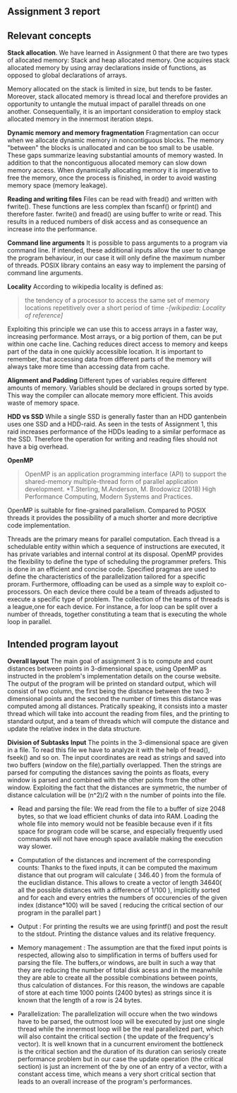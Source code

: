 ## Assignment 3 report

## Relevant concepts

**Stack allocation**.  We have learned in Assignment 0 that there are two
  types of allocated memory: Stack and heap allocated memory. One acquires
  stack allocated memory by using array declarations inside of functions, as
  opposed to global declarations of arrays.

  Memory allocated on the stack is limited in size, but tends to be faster.
  Moreover, stack allocated memory is thread local and therefore provides an
  opportunity to untangle the mutual impact of parallel threads on one another.
  Consequentially, it is an important consideration to employ stack allocated
  memory in the innermost iteration steps.

**Dynamic memory and memory fragmentation**
  Fragmentation can occur when we allocate dynamic memory in noncontiguous blocks.
  The memory "between" the blocks is unallocated and can be too small to be usable.
  These gaps summarize leaving substantial amounts of memory wasted. In addition to
  that the noncontiguous allocated memory can slow down memory access.
  When dynamically allocating memory it is imperative to free the memory, once
  the process is finished, in order to avoid wasting memory space (memory leakage). 
  
**Reading and writing files**
  Files can be read with fread() and written with fwrite(). These functions are
  less complex than fscanf() or fprint() and therefore faster. fwrite() and fread()
  are using buffer to write or read. This results in a reduced numbers of disk access and as consequence an increase into the performance.
  
**Command line arguments**
  It is possible to pass arguments to a program via command line. If intended, these
  additional inputs allow the user to change the program behaviour, in our case it will only define the maximum number of threads.
  POSIX library contains an easy way to implement the parsing of command line arguments.

**Locality**
  According to wikipedia locality is defined as:
  
> the tendency of a processor to access the same set of memory locations repetitively over a short period of time
> *-[wikipedia: Locality of reference]*
							      
  Exploiting this principle we can use this to access arrays in a faster way, increasing performance.
  Most arrays, or a big portion of them, can be put within one cache line. Caching reduces direct access to memory and keeps
  part of the data in one quickly accessible location.
  It is important to remember, that accessing data from different parts of the memory
  will always take more time than accessing data from cache.


**Alignment and Padding**
  Different types of variables require different amounts of memory. Variables should be declared
  in groups sorted by type. This way the compiler can allocate memory more efficient. This avoids
  waste of memory space.

**HDD vs SSD**
  While a single SSD is generally faster than an HDD gantenbein uses one SSD and a HDD-raid.
  As seen in the tests of Assignment 1, this raid increases performance of the HDDs leading
  to a similar performace as the SSD. Therefore the operation for writing and reading files should not have
  a big overhead.

**OpenMP**
>OpenMP is an application programming interface (API) to support the shared-memory multiple-thread form of parallel application development. 
> *T.Sterling, M.Anderson, M. Brodowicz (2018) High Performance Computing, Modern Systems and Practices.

 OpenMP is suitable for fine-grained parallelism. Compared to POSIX threads it provides the possibility of a much shorter and more decriptive code implementation.
 
 Threads are the primary means for parallel computation. Each thread is a schedulable entity within which a sequence of instructions are executed, it has private variables and internal control at its disposal. OpenMP provides the flexibility to define the type of scheduling the programmer prefers. This is done in an efficient and concise code. Specified pragmas are used to define the characteristics of the parallelization tailored for a specific proram. Furthermore, offloading can be used as a simple way to exploit co-processors. On each device there could be a team of threads adjusted to execute a specific type of problem. The collection of the teams of threads is a league,one for each device. For instance, a for loop can be split over a number of threads, together constituting a team that is executing the whole loop in parallel.

## Intended program layout
**Overall layout**
The main goal of assignment 3 is to compute and count distances between points in 3-dimensional space, using OpenMP as instructed in the problem's implementation details on the course website.
The output of the program will be printed on standard output, which will consist of two column, the first being the distance between the two 3-dimensional points and the second the number of times this distance was computed among all distances.
Pratically speaking, it consists into a master thread which will take into account the reading from files, and the printing to standard output, and a team of threads which will compute the distance and update the relative index in the data structure.

 
**Division of Subtasks**
**Input**
 The points in the 3-dimensional space are given in a file. To read this file we have to analyze it with
 the help of fread(), fseek() and so on. The input coordinates are read as strings and saved into two buffers (window on the file),partially overlapped. Then the strings are parsed for computing the distances saving the points as floats, every window is parsed and combined with the other points from the other window. Exploiting the fact that the distances are symmetric, the number of distance calculation will be (n^2)/2 with n the number of points into the file.

* Read and parsing the file:
 We read from the file to a buffer of size 2048 bytes, so that we load efficient chunks of data into RAM. Loading the whole file into memory would not be feasible because even if it fits space for program code will be scarse, and especially frequently used commands will not have enough space available making the execution way slower.
 
* Computation of the distances and increment of the corresponding counts:
Thanks to the fixed inputs, it can be computed the maximum distance that out program will calculate ( 346.40 ) from the formula of the euclidian distance.  This allows to create a vector of length 34640( all the possible distances with a difference of 1/100 ), implicitly sorted and for each and every entries the numbers of occurencies of the given index (distance*100) will be saved ( reducing the critical section of our program in the parallel part ) 

* Output :
 For printing the results we are using fprintf() and post the result to the stdout. Printing the distance values and its relative frequency.

* Memory management :
 The assumption are that the fixed input points is respected, allowing also to simplification in terms of buffers used for parsing the file.
The buffers,or windows, are built in such a way that they are reducing the number of total disk acess and in the meanwhile they are able to create all the possible combinations between points, thus calculation of distances.
For this reason, the windows are capable of store at each time 1000 points (2400 bytes) as strings since it is known that the length of a row is 24 bytes.


* Parallelization:
The parallelization will occure when the two windows have to be parsed, the outmost loop will be executed by just one single thread while the innermost loop will be the real parallelized part, which will also containt the critical section ( the update of the frequency's vector). It is well known that in a cuncurrent enviroment the bottleneck is the critical section and the duration of its duration can seriosly create performance problem but in our case the update operation (the critical section) is just an increment of the by one of an entry of a vector, with a constant access time, which means a very short critical section that leads to an overall increase of the program's performances.


